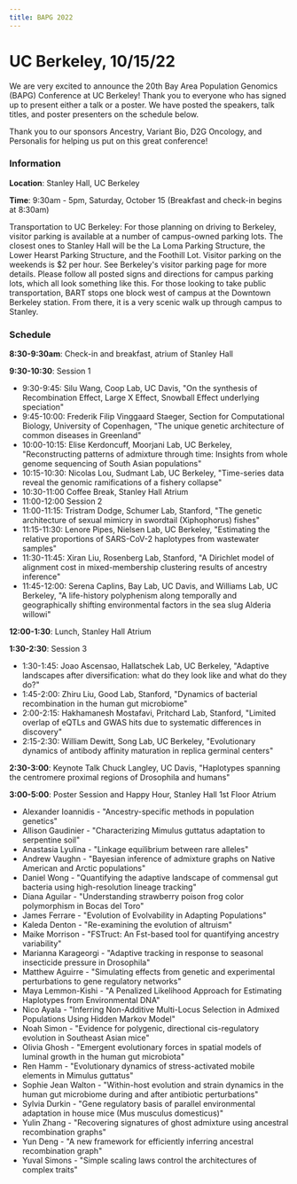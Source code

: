 ```yaml
---
title: BAPG 2022
---
```


# UC Berkeley, 10/15/22

We are very excited to announce the 20th Bay Area Population Genomics (BAPG) Conference at UC Berkeley! Thank you to everyone who has signed up to present either a talk or a poster. We have posted the speakers, talk titles, and poster presenters on the schedule below.

Thank you to our sponsors Ancestry, Variant Bio, D2G Oncology, and Personalis for helping us put on this great conference!

### Information

**Location**: Stanley Hall, UC Berkeley

**Time**: 9:30am - 5pm, Saturday, October 15 (Breakfast and check-in begins at 8:30am)

Transportation to UC Berkeley: For those planning on driving to Berkeley, visitor parking is available at a number of campus-owned parking lots. The closest ones to Stanley Hall will be the La Loma Parking Structure, the Lower Hearst Parking Structure, and the Foothill Lot. Visitor parking on the weekends is $2 per hour. See Berkeley's visitor parking page for more details. Please follow all posted signs and directions for campus parking lots, which all look something like this. For those looking to take public transportation, BART stops one block west of campus at the Downtown Berkeley station. From there, it is a very scenic walk up through campus to Stanley.

### Schedule

**8:30-9:30am**: Check-in and breakfast, atrium of Stanley Hall

**9:30-10:30**: Session 1
  * 9:30-9:45: Silu Wang, Coop Lab, UC Davis, "On the synthesis of Recombination Effect, Large X Effect, Snowball Effect underlying speciation"
  * 9:45-10:00: Frederik Filip Vinggaard Staeger, Section for Computational Biology, University of Copenhagen, "The unique genetic architecture of common diseases in Greenland"
  * 10:00-10:15: Elise Kerdoncuff, Moorjani Lab, UC Berkeley, "Reconstructing patterns of admixture through time: Insights from whole genome sequencing of South Asian populations"
  * 10:15-10:30: Nicolas Lou, Sudmant Lab, UC Berkeley, "Time-series data reveal the genomic ramifications of a fishery collapse"
  * 10:30-11:00 Coffee Break, Stanley Hall Atrium
  * 11:00-12:00 Session 2
  * 11:00-11:15: Tristram Dodge, Schumer Lab, Stanford, "The genetic architecture of sexual mimicry in swordtail (Xiphophorus) fishes"
  * 11:15-11:30: Lenore Pipes, Nielsen Lab, UC Berkeley, "Estimating the relative proportions of SARS-CoV-2 haplotypes from wastewater samples"
  * 11:30-11:45: Xiran Liu, Rosenberg Lab, Stanford, "A Dirichlet model of alignment cost in mixed-membership clustering results of ancestry inference"
  * 11:45-12:00: Serena Caplins, Bay Lab, UC Davis, and Williams Lab, UC Berkeley,  "A life-history polyphenism along temporally and geographically shifting environmental factors in the sea slug Alderia willowi"

**12:00-1:30**: Lunch, Stanley Hall Atrium

**1:30-2:30**: Session 3
  * 1:30-1:45: Joao Ascensao, Hallatschek Lab, UC Berkeley, "Adaptive landscapes after diversification: what do they look like and what do they do?"
  * 1:45-2:00: Zhiru Liu, Good Lab, Stanford, "Dynamics of bacterial recombination in the human gut microbiome"
  * 2:00-2:15: Hakhamanesh Mostafavi, Pritchard Lab, Stanford, "Limited overlap of eQTLs and GWAS hits due to systematic differences in discovery"
  * 2:15-2:30: William Dewitt, Song Lab, UC Berkeley, "Evolutionary dynamics of antibody affinity maturation in replica germinal centers"
 
**2:30-3:00**: Keynote Talk Chuck Langley, UC Davis, "Haplotypes spanning the centromere proximal regions of Drosophila and humans"

**3:00-5:00**: Poster Session and Happy Hour, Stanley Hall 1st Floor Atrium
  * Alexander Ioannidis - "Ancestry-specific methods in population genetics"
  * Allison Gaudinier - "Characterizing Mimulus guttatus adaptation to serpentine soil"
  * Anastasia Lyulina - "Linkage equilibrium between rare alleles"
  * Andrew Vaughn - "Bayesian inference of admixture graphs on Native American and Arctic populations"
  * Daniel Wong - "Quantifying the adaptive landscape of commensal gut bacteria using high-resolution lineage tracking"
  * Diana Aguilar - "Understanding strawberry poison frog color polymorphism in Bocas del Toro"
  * James Ferrare - "Evolution of Evolvability in Adapting Populations"
  * Kaleda Denton - "Re-examining the evolution of altruism"
  * Maike Morrison - "FSTruct: An Fst-based tool for quantifying ancestry variability"
  * Marianna Karageorgi - "Adaptive tracking in response to seasonal insecticide pressure in Drosophila"
  * Matthew Aguirre - "Simulating effects from genetic and experimental perturbations to gene regulatory networks"
  * Maya Lemmon-Kishi - "A Penalized Likelihood Approach for Estimating Haplotypes from Environmental DNA"
  * Nico Ayala - "Inferring Non-Additive Multi-Locus Selection in Admixed Populations Using Hidden Markov Model"
  * Noah Simon - "Evidence for polygenic, directional cis-regulatory evolution in Southeast Asian mice"
  * Olivia Ghosh - "Emergent evolutionary forces in spatial models of luminal growth in the human gut microbiota"
  * Ren Hamm - "Evolutionary dynamics of stress-activated mobile elements in Mimulus guttatus"
  * Sophie Jean Walton - "Within-host evolution and strain dynamics in the human gut microbiome during and after antibiotic perturbations"
  * Sylvia Durkin - "Gene regulatory basis of parallel environmental adaptation in house mice (Mus musculus domesticus)"
  * Yulin Zhang - "Recovering signatures of ghost admixture using ancestral recombination graphs"
  * Yun Deng - "A new framework for efficiently inferring ancestral recombination graph"
  * Yuval Simons - "Simple scaling laws control the architectures of complex traits"
